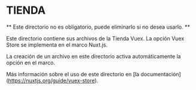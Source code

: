 # TIENDA

** Este directorio no es obligatorio, puede eliminarlo si no desea usarlo. **

Este directorio contiene sus archivos de la Tienda Vuex.
La opción Vuex Store se implementa en el marco Nuxt.js.

La creación de un archivo en este directorio activa automáticamente la opción en el marco.

Más información sobre el uso de este directorio en [la documentación] (https://nuxtjs.org/guide/vuex-store).